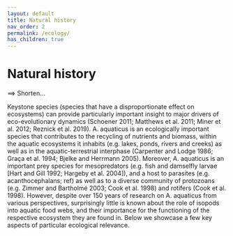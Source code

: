 ```yaml
---
layout: default
title: Natural history
nav_order: 2
permalink: /ecology/
has_children: true
---
```


# Natural history

==> Shorten...

Keystone species (species that have a disproportionate effect on ecosystems) can provide particularly important insight to major drivers of eco-evolutionary dynamics (Schoener 2011; Matthews et al. 2011; Miner et al. 2012; Reznick et al. 2019). A. aquaticus is an ecologically important species that contributes to the recycling of nutrients and biomass, within the aquatic ecosystems it inhabits (e.g. lakes, ponds, rivers and creeks) as well as in the aquatic-terrestrial interphase (Carpenter and Lodge 1986; Graça et al. 1994; Bjelke and Herrmann 2005). Moreover, A. aquaticus is an important prey species for mesopredators (e.g. fish and damselfly larvae [Hart and Gill 1992; Hargeby et al. 2004]), and a host to parasites (e.g. acanthocephalans; ref) as well as to a diverse community of protozoans (e.g. Zimmer and Bartholmé 2003; Cook et al. 1998) and rotifers (Cook et al. 1998). However, despite over 150 years of research on A. aquaticus from various perspectives, surprisingly little is known about the role of  isopods into aquatic food webs, and their  importance for the functioning of the respective ecosystem they are found in. Below we showcase a few key aspects of particular ecological relevance. 
